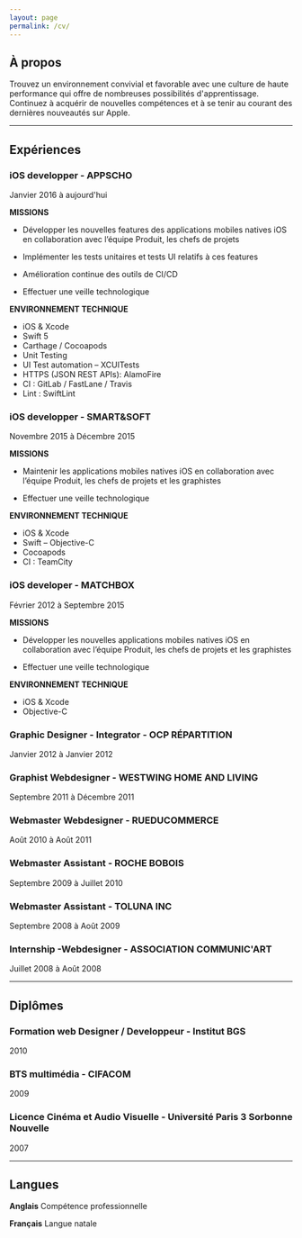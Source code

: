 ```yaml
---
layout: page
permalink: /cv/
---
```


## À propos

Trouvez un environnement convivial et favorable avec une culture de haute performance qui offre de nombreuses possibilités d'apprentissage. 
Continuez à acquérir de nouvelles compétences et à se tenir au courant des dernières nouveautés sur Apple.

***

## Expériences

### **iOS developper** - APPSCHO

Janvier 2016 à aujourd'hui

**MISSIONS**

- Développer les nouvelles features des applications mobiles natives iOS en collaboration avec l’équipe Produit, les chefs de projets

- Implémenter les tests unitaires et tests UI relatifs à ces features
- Amélioration continue des outils de CI/CD
- Effectuer une veille technologique

**ENVIRONNEMENT TECHNIQUE**

- iOS & Xcode
- Swift 5
- Carthage / Cocoapods
- Unit Testing
- UI Test automation – XCUITests
- HTTPS (JSON REST APIs): AlamoFire
- CI : GitLab / FastLane / Travis
- Lint : SwiftLint

### **iOS developper** - SMART&SOFT

Novembre 2015 à Décembre 2015

**MISSIONS**

- Maintenir les applications mobiles natives iOS en collaboration avec l’équipe Produit, les chefs de projets et les graphistes

- Effectuer une veille technologique

**ENVIRONNEMENT TECHNIQUE**

- iOS & Xcode
- Swift – Objective-C
- Cocoapods
- CI : TeamCity



### **iOS developer** - MATCHBOX

Février 2012 à Septembre 2015

**MISSIONS**

- Développer les nouvelles applications mobiles natives iOS en collaboration avec l’équipe Produit, les chefs de projets et les graphistes

- Effectuer une veille technologique

**ENVIRONNEMENT TECHNIQUE**

- iOS & Xcode
- Objective-C



### **Graphic Designer - Integrator** - OCP RÉPARTITION

Janvier 2012 à Janvier 2012



### **Graphist Webdesigner** - WESTWING HOME AND LIVING

Septembre 2011 à Décembre 2011



### **Webmaster Webdesigner** - RUEDUCOMMERCE

Août 2010 à Août 2011



### **Webmaster Assistant** - ROCHE BOBOIS

Septembre 2009 à Juillet 2010



### **Webmaster Assistant** - TOLUNA INC

Septembre 2008 à Août 2009



### **Internship -Webdesigner** - ASSOCIATION COMMUNIC'ART

Juillet 2008 à Août 2008

***

## Diplômes

### **Formation web Designer / Developpeur** - Institut BGS

2010

### **BTS multimédia** - CIFACOM

2009

### **Licence Cinéma et Audio Visuelle** - Université Paris 3 Sorbonne Nouvelle

2007

***

## Langues

**Anglais** Compétence professionnelle

**Français** Langue natale


